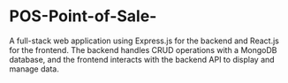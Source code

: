 # POS-Point-of-Sale-
A full-stack web application using Express.js for the backend and React.js for the frontend. The backend handles CRUD operations with a MongoDB database, and the frontend interacts with the backend API to display and manage data.
